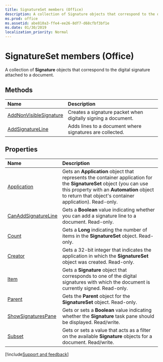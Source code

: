 ```yaml
---
title: SignatureSet members (Office)
description: A collection of Signature objects that correspond to the digital signature attached to a document.
ms.prod: office
ms.assetid: abe810a3-ffe4-ee26-8df7-d68cfbf3bf1e
ms.date: 01/30/2019
localization_priority: Normal
---
```



# SignatureSet members (Office)

A collection of **Signature** objects that correspond to the digital signature attached to a document.


## Methods

|Name|Description|
|:-----|:-----|
|[AddNonVisibleSignature](../../Office.SignatureSet.AddNonVisibleSignature.md)|Creates a signature packet when digitally signing a document.|
|[AddSignatureLine](../../Office.SignatureSet.AddSignatureLine.md)|Adds lines to a document where signatures are collected.|


## Properties

|Name|Description|
|:-----|:-----|
|[Application](../../Office.SignatureSet.Application.md)|Gets an **Application** object that represents the container application for the **SignatureSet** object (you can use this property with an **Automation** object to return that object's container application). Read-only.|
|[CanAddSignatureLine](../../Office.SignatureSet.CanAddSignatureLine.md)|Gets a **Boolean** value indicating whether you can add a signature line to a document. Read-only.|
|[Count](../../Office.SignatureSet.Count.md)|Gets a **Long** indicating the number of items in the **SignatureSet** object. Read-only.|
|[Creator](../../Office.SignatureSet.Creator.md)|Gets a 32-bit integer that indicates the application in which the **SignatureSet** object was created. Read-only.|
|[Item](../../Office.SignatureSet.Item.md)|Gets a **Signature** object that corresponds to one of the digital signatures with which the document is currently signed. Read-only.|
|[Parent](../../Office.SignatureSet.Parent.md)|Gets the **Parent** object for the **SignatureSet** object. Read-only.|
|[ShowSignaturesPane](../../Office.SignatureSet.ShowSignaturesPane.md)|Gets or sets a **Boolean** value indicating whether the **Signature** task pane should be displayed. Read/write.|
|[Subset](../../Office.SignatureSet.Subset.md)|Gets or sets a value that acts as a filter on the available **Signature** objects for a document. Read/write.|

[!include[Support and feedback](~/includes/feedback-boilerplate.md)]